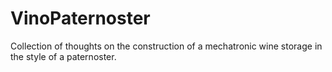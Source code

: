 # VinoPaternoster
Collection of thoughts on the construction of a mechatronic wine storage in the style of a paternoster.
